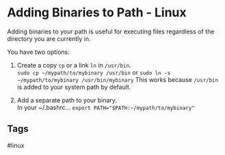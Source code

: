 # Adding Binaries to Path - Linux

Adding binaries to your path is useful for executing files regardless of the directory you are currently in.  

You have two options:  

1. Create a copy `cp` or a link `ln` in `/usr/bin`.  
`sudo cp ~/mypath/to/mybinary /usr/bin` or `sudo ln -s ~/mypath/to/mybinary /usr/bin/mybinary`
This works because `/usr/bin` is added to your system path by default.   

2. Add a separate path to your binary.  
In your ~/.bashrc...
`export PATH="$PATH:~/mypath/to/mybinary"`

## Tags
#linux
